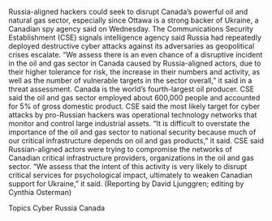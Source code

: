 Russia-aligned hackers could seek to disrupt Canada’s powerful oil and natural gas sector, especially since Ottawa is a strong backer of Ukraine, a Canadian spy agency said on Wednesday.
The Communications Security Establishment (CSE) signals intelligence agency said Russia had repeatedly deployed destructive cyber attacks against its adversaries as geopolitical crises escalate.
“We assess there is an even chance of a disruptive incident in the oil and gas sector in Canada caused by Russia-aligned actors, due to their higher tolerance for risk, the increase in their numbers and activity, as well as the number of vulnerable targets in the sector overall,” it said in a threat assessment.
Canada is the world’s fourth-largest oil producer. CSE said the oil and gas sector employed about 600,000 people and accounted for 5% of gross domestic product.
CSE said the most likely target for cyber attacks by pro-Russian hackers was operational technology networks that monitor and control large industrial assets.
“It is difficult to overstate the importance of the oil and gas sector to national security because much of our critical
infrastructure depends on oil and gas products,” it said.
CSE said Russian-aligned actors were trying to compromise the networks of Canadian critical infrastructure providers, organizations in the oil and gas sector.
“We assess that the intent of this activity is very likely to disrupt critical services for psychological impact, ultimately to weaken Canadian support for Ukraine,” it said.
(Reporting by David Ljunggren; editing by Cynthia Osterman)

Topics
Cyber
Russia
Canada
